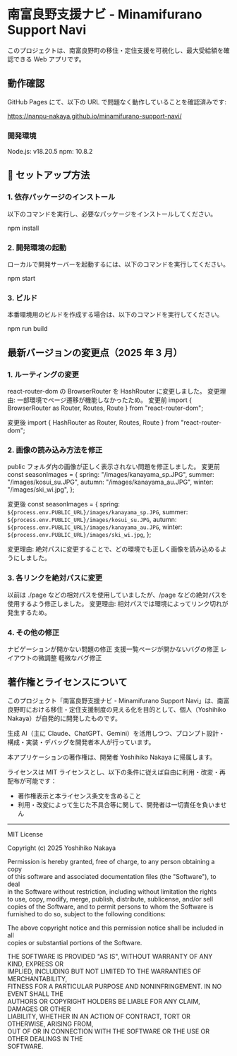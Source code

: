 # 南富良野支援ナビ - Minamifurano Support Navi

このプロジェクトは、南富良野町の移住・定住支援を可視化し、最大受給額を確認できる Web アプリです。

## 動作確認

GitHub Pages にて、以下の URL で問題なく動作していることを確認済みです:

https://nanpu-nakaya.github.io/minamifurano-support-navi/

### 開発環境

Node.js: v18.20.5
npm: 10.8.2

## 🚀 セットアップ方法

### 1. 依存パッケージのインストール

以下のコマンドを実行し、必要なパッケージをインストールしてください。

npm install

### 2. 開発環境の起動

ローカルで開発サーバーを起動するには、以下のコマンドを実行してください。

npm start

### 3. ビルド

本番環境用のビルドを作成する場合は、以下のコマンドを実行してください。

npm run build

## 最新バージョンの変更点（2025 年 3 月）

### 1. ルーティングの変更

react-router-dom の BrowserRouter を HashRouter に変更しました。
変更理由: 一部環境でページ遷移が機能しなかったため。
変更前
import { BrowserRouter as Router, Routes, Route } from "react-router-dom";

変更後
import { HashRouter as Router, Routes, Route } from "react-router-dom";

### 2. 画像の読み込み方法を修正

public フォルダ内の画像が正しく表示されない問題を修正しました。
変更前
const seasonImages = {
spring: "/images/kanayama_sp.JPG",
summer: "/images/kosui_su.JPG",
autumn: "/images/kanayama_au.JPG",
winter: "/images/ski_wi.jpg",
};

変更後
const seasonImages = {
spring: `${process.env.PUBLIC_URL}/images/kanayama_sp.JPG`,
summer: `${process.env.PUBLIC_URL}/images/kosui_su.JPG`,
autumn: `${process.env.PUBLIC_URL}/images/kanayama_au.JPG`,
winter: `${process.env.PUBLIC_URL}/images/ski_wi.jpg`,
};

変更理由: 絶対パスに変更することで、どの環境でも正しく画像を読み込めるようにしました。

### 3. 各リンクを絶対パスに変更

以前は ./page などの相対パスを使用していましたが、/page などの絶対パスを使用するよう修正しました。
変更理由: 相対パスでは環境によってリンク切れが発生するため。

### 4. その他の修正

ナビゲーションが開かない問題の修正
支援一覧ページが開かないバグの修正
レイアウトの微調整
軽微なバグ修正

## 著作権とライセンスについて

このプロジェクト「南富良野支援ナビ - Minamifurano Support Navi」は、南富良野町における移住・定住支援制度の見える化を目的として、個人（Yoshihiko Nakaya）が自発的に開発したものです。

生成 AI（主に Claude、ChatGPT、Gemini）を活用しつつ、プロンプト設計・構成・実装・デバッグを開発者本人が行っています。

本アプリケーションの著作権は、開発者 Yoshihiko Nakaya に帰属します。

ライセンスは MIT ライセンスとし、以下の条件に従えば自由に利用・改変・再配布が可能です：

- 著作権表示と本ライセンス条文を含めること
- 利用・改変によって生じた不具合等に関して、開発者は一切責任を負いません

---

MIT License

Copyright (c) 2025 Yoshihiko Nakaya

Permission is hereby granted, free of charge, to any person obtaining a copy  
of this software and associated documentation files (the "Software"), to deal  
in the Software without restriction, including without limitation the rights  
to use, copy, modify, merge, publish, distribute, sublicense, and/or sell  
copies of the Software, and to permit persons to whom the Software is  
furnished to do so, subject to the following conditions:

The above copyright notice and this permission notice shall be included in all  
copies or substantial portions of the Software.

THE SOFTWARE IS PROVIDED "AS IS", WITHOUT WARRANTY OF ANY KIND, EXPRESS OR  
IMPLIED, INCLUDING BUT NOT LIMITED TO THE WARRANTIES OF MERCHANTABILITY,  
FITNESS FOR A PARTICULAR PURPOSE AND NONINFRINGEMENT. IN NO EVENT SHALL THE  
AUTHORS OR COPYRIGHT HOLDERS BE LIABLE FOR ANY CLAIM, DAMAGES OR OTHER  
LIABILITY, WHETHER IN AN ACTION OF CONTRACT, TORT OR OTHERWISE, ARISING FROM,  
OUT OF OR IN CONNECTION WITH THE SOFTWARE OR THE USE OR OTHER DEALINGS IN THE  
SOFTWARE.
